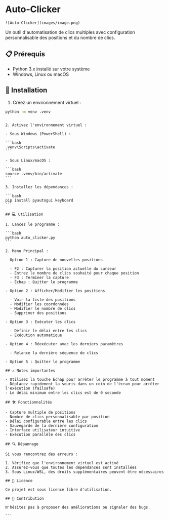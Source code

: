 # Auto-Clicker

```
![Auto-Clicker](images/image.png)

```

Un outil d'automatisation de clics multiples avec configuration personnalisable des positions et du nombre de clics.

## 📋 Prérequis

- Python 3.x installé sur votre système
- Windows, Linux ou macOS

## 🚀 Installation

1. Créez un environnement virtuel :

```bash
python -m venv .venv
```

````

2. Activez l'environnement virtuel :

- Sous Windows (PowerShell) :

```bash
.venv\Scripts\activate
```

- Sous Linux/macOS :

```bash
source .venv/bin/activate
```

3. Installez les dépendances :

```bash
pip install pyautogui keyboard
```

## 💻 Utilisation

1. Lancez le programme :

```bash
python auto_clicker.py
```

2. Menu Principal :

- Option 1 : Capture de nouvelles positions

  - F2 : Capturer la position actuelle du curseur
  - Entrez le nombre de clics souhaité pour chaque position
  - F3 : Terminer la capture
  - Échap : Quitter le programme

- Option 2 : Afficher/Modifier les positions

  - Voir la liste des positions
  - Modifier les coordonnées
  - Modifier le nombre de clics
  - Supprimer des positions

- Option 3 : Exécuter les clics

  - Définir le délai entre les clics
  - Exécution automatique

- Option 4 : Réexécuter avec les derniers paramètres

  - Relance la dernière séquence de clics

- Option 5 : Quitter le programme

## ⚠️ Notes importantes

- Utilisez la touche Échap pour arrêter le programme à tout moment
- Déplacez rapidement la souris dans un coin de l'écran pour arrêter l'exécution (failsafe)
- Le délai minimum entre les clics est de 0 seconde

## 🛠️ Fonctionnalités

- Capture multiple de positions
- Nombre de clics personnalisable par position
- Délai configurable entre les clics
- Sauvegarde de la dernière configuration
- Interface utilisateur intuitive
- Exécution parallèle des clics

## 🔍 Dépannage

Si vous rencontrez des erreurs :

1. Vérifiez que l'environnement virtuel est activé
2. Assurez-vous que toutes les dépendances sont installées
3. Sous Linux/WSL, des droits supplémentaires peuvent être nécessaires

## 📝 Licence

Ce projet est sous licence libre d'utilisation.

## 👥 Contribution

N'hésitez pas à proposer des améliorations ou signaler des bugs.

```

